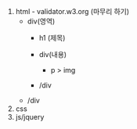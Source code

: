 1. html  -  validator.w3.org (마무리 하기) 
    - div(영역)
        - h1 (제목)
        - div(내용)
            
             - p > img  

        - /div
    - /div
2. css
3. js/jquery